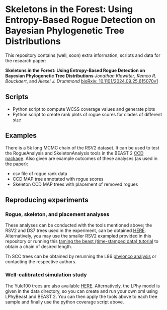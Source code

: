 # Skeletons in the Forest: Using Entropy-Based Rogue Detection on Bayesian Phylogenetic Tree Distributions
This repository contains (well, soon) extra information, scripts and data for the research paper:

**Skeletons in the Forest: Using Entropy-Based Rogue Detection on Bayesian Phylogenetic Tree Distributions**
*Jonathan Klawitter*, *Remco R. Bouckaert*, and *Alexei J. Drummond*
[bioRxiv: 10.1101/2024.09.25.615070v1](https://www.biorxiv.org/content/10.1101/2024.09.25.615070v1)

## Scripts

- Python script to compute WCSS coverage values and generate plots
- Python script to create rank plots of rogue scores for clades of different size
<!-- The trees are drawn with FigTree and the cloudograms are made with [DensiTree](https://www.cs.auckland.ac.nz/~remco/DensiTree/). -->

## Examples

There is a 5k long MCMC chain of the RSV2 dataset.
It can be used to test the RogueAnalysis and SkeletonAnalysis tools in the BEAST 2 [CCD package](https://github.com/CompEvol/CCD).
Also given are example outcomes of these analyses (as used in the paper):
- csv file of rogue rank data
- CCD MAP tree annotated with rogue scores
- Skeleton CCD MAP trees with placement of removed rogues

## Reproducing experiments

### Rogue, skeleton, and placement analyses
These analyses can be conducted with the tools mentioned above;
the RSV2 and DS7 trees used in the experiment, can be obtained [HERE](https://doi.org/10.17608/k6.auckland.27041803). 
Alternatively, you may use the smaller RSV2 exampled provided in this repository or running this [taming the beast (time-stamped data) tutorial](https://taming-the-beast.org/tutorials/MEP-tutorial/) to obtain a chain of desired length.

Th SCC trees can be obtained by rerunning the L86 [phylonco analysis](https://github.com/bioDS/beast-phylonco-paper)
or contacting the respective authors.

### Well-calibrated simulation study
 
The Yule100 trees are also available [HERE](https://doi.org/10.17608/k6.auckland.27041803).
Alternatively, the LPhy model is given in the data directory, so you can create and run your own xml using LPhyBeast and BEAST 2.
You can then apply the tools above to each tree sample and finally use the python coverage script above.

